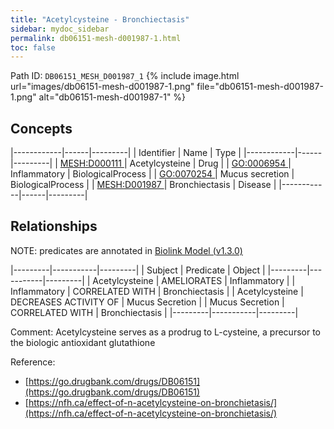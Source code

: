 ```yaml
---
title: "Acetylcysteine - Bronchiectasis"
sidebar: mydoc_sidebar
permalink: db06151-mesh-d001987-1.html
toc: false 
---
```



Path ID: `DB06151_MESH_D001987_1`
{% include image.html url="images/db06151-mesh-d001987-1.png" file="db06151-mesh-d001987-1.png" alt="db06151-mesh-d001987-1" %}

## Concepts

|------------|------|---------|
| Identifier | Name | Type    |
|------------|------|---------|
| <a href="https://identifiers.org/MESH:D000111">MESH:D000111 </a> | Acetylcysteine | Drug |
| <a href="https://identifiers.org/GO:0006954">GO:0006954 </a> | Inflammatory | BiologicalProcess |
| <a href="https://identifiers.org/GO:0070254">GO:0070254 </a> | Mucus secretion | BiologicalProcess |
| <a href="https://identifiers.org/MESH:D001987">MESH:D001987 </a> | Bronchiectasis | Disease |
|------------|------|---------|

## Relationships


NOTE: predicates are annotated in <a href="https://github.com/biolink/biolink-model/releases/tag/v1.3.0">Biolink Model (v1.3.0)</a>

|---------|-----------|---------|
| Subject | Predicate | Object  |
|---------|-----------|---------|
| Acetylcysteine | AMELIORATES | Inflammatory |
| Inflammatory | CORRELATED WITH | Bronchiectasis |
| Acetylcysteine | DECREASES ACTIVITY OF | Mucus Secretion |
| Mucus Secretion | CORRELATED WITH | Bronchiectasis |
|---------|-----------|---------|

Comment: Acetylcysteine serves as a prodrug to L-cysteine, a precursor to the biologic antioxidant glutathione

Reference: 
  - [https://go.drugbank.com/drugs/DB06151](https://go.drugbank.com/drugs/DB06151)
  - [https://nfh.ca/effect-of-n-acetylcysteine-on-bronchietasis/](https://nfh.ca/effect-of-n-acetylcysteine-on-bronchietasis/)

